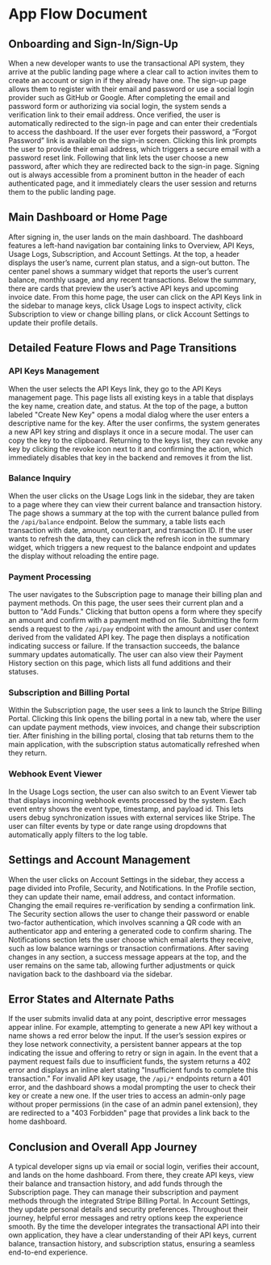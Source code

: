 # App Flow Document

## Onboarding and Sign-In/Sign-Up

When a new developer wants to use the transactional API system, they arrive at the public landing page where a clear call to action invites them to create an account or sign in if they already have one. The sign-up page allows them to register with their email and password or use a social login provider such as GitHub or Google. After completing the email and password form or authorizing via social login, the system sends a verification link to their email address. Once verified, the user is automatically redirected to the sign-in page and can enter their credentials to access the dashboard. If the user ever forgets their password, a “Forgot Password” link is available on the sign-in screen. Clicking this link prompts the user to provide their email address, which triggers a secure email with a password reset link. Following that link lets the user choose a new password, after which they are redirected back to the sign-in page. Signing out is always accessible from a prominent button in the header of each authenticated page, and it immediately clears the user session and returns them to the public landing page.

## Main Dashboard or Home Page

After signing in, the user lands on the main dashboard. The dashboard features a left-hand navigation bar containing links to Overview, API Keys, Usage Logs, Subscription, and Account Settings. At the top, a header displays the user’s name, current plan status, and a sign-out button. The center panel shows a summary widget that reports the user’s current balance, monthly usage, and any recent transactions. Below the summary, there are cards that preview the user’s active API keys and upcoming invoice date. From this home page, the user can click on the API Keys link in the sidebar to manage keys, click Usage Logs to inspect activity, click Subscription to view or change billing plans, or click Account Settings to update their profile details.

## Detailed Feature Flows and Page Transitions

### API Keys Management

When the user selects the API Keys link, they go to the API Keys management page. This page lists all existing keys in a table that displays the key name, creation date, and status. At the top of the page, a button labeled "Create New Key" opens a modal dialog where the user enters a descriptive name for the key. After the user confirms, the system generates a new API key string and displays it once in a secure modal. The user can copy the key to the clipboard. Returning to the keys list, they can revoke any key by clicking the revoke icon next to it and confirming the action, which immediately disables that key in the backend and removes it from the list.

### Balance Inquiry

When the user clicks on the Usage Logs link in the sidebar, they are taken to a page where they can view their current balance and transaction history. The page shows a summary at the top with the current balance pulled from the `/api/balance` endpoint. Below the summary, a table lists each transaction with date, amount, counterpart, and transaction ID. If the user wants to refresh the data, they can click the refresh icon in the summary widget, which triggers a new request to the balance endpoint and updates the display without reloading the entire page.

### Payment Processing

The user navigates to the Subscription page to manage their billing plan and payment methods. On this page, the user sees their current plan and a button to "Add Funds." Clicking that button opens a form where they specify an amount and confirm with a payment method on file. Submitting the form sends a request to the `/api/pay` endpoint with the amount and user context derived from the validated API key. The page then displays a notification indicating success or failure. If the transaction succeeds, the balance summary updates automatically. The user can also view their Payment History section on this page, which lists all fund additions and their statuses.

### Subscription and Billing Portal

Within the Subscription page, the user sees a link to launch the Stripe Billing Portal. Clicking this link opens the billing portal in a new tab, where the user can update payment methods, view invoices, and change their subscription tier. After finishing in the billing portal, closing that tab returns them to the main application, with the subscription status automatically refreshed when they return.

### Webhook Event Viewer

In the Usage Logs section, the user can also switch to an Event Viewer tab that displays incoming webhook events processed by the system. Each event entry shows the event type, timestamp, and payload id. This lets users debug synchronization issues with external services like Stripe. The user can filter events by type or date range using dropdowns that automatically apply filters to the log table.

## Settings and Account Management

When the user clicks on Account Settings in the sidebar, they access a page divided into Profile, Security, and Notifications. In the Profile section, they can update their name, email address, and contact information. Changing the email requires re-verification by sending a confirmation link. The Security section allows the user to change their password or enable two-factor authentication, which involves scanning a QR code with an authenticator app and entering a generated code to confirm sharing. The Notifications section lets the user choose which email alerts they receive, such as low balance warnings or transaction confirmations. After saving changes in any section, a success message appears at the top, and the user remains on the same tab, allowing further adjustments or quick navigation back to the dashboard via the sidebar.

## Error States and Alternate Paths

If the user submits invalid data at any point, descriptive error messages appear inline. For example, attempting to generate a new API key without a name shows a red error below the input. If the user’s session expires or they lose network connectivity, a persistent banner appears at the top indicating the issue and offering to retry or sign in again. In the event that a payment request fails due to insufficient funds, the system returns a 402 error and displays an inline alert stating "Insufficient funds to complete this transaction." For invalid API key usage, the `/api/*` endpoints return a 401 error, and the dashboard shows a modal prompting the user to check their key or create a new one. If the user tries to access an admin-only page without proper permissions (in the case of an admin panel extension), they are redirected to a "403 Forbidden" page that provides a link back to the home dashboard.

## Conclusion and Overall App Journey

A typical developer signs up via email or social login, verifies their account, and lands on the home dashboard. From there, they create API keys, view their balance and transaction history, and add funds through the Subscription page. They can manage their subscription and payment methods through the integrated Stripe Billing Portal. In Account Settings, they update personal details and security preferences. Throughout their journey, helpful error messages and retry options keep the experience smooth. By the time the developer integrates the transactional API into their own application, they have a clear understanding of their API keys, current balance, transaction history, and subscription status, ensuring a seamless end-to-end experience.
